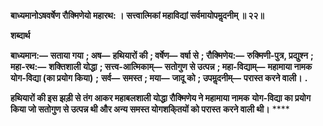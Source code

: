 **बाध्यमानोऽषवर्षेण रौक्मिणेयो महारथ: ।** **सत्त्वात्मिकां महाविद्यां सर्वमायोपमॢदनीम् ॥ २२॥** 

**शब्दार्थ** 

**बाध्यमान:—** **सताया गया** **; अष—** **हथियारों की** **; वर्षेण—** **वर्षा से** **; रौक्मिणेय:—** **रुक्मिणी-पुत्र, प्रद्युश्न** **; महा-रथ:—** **शक्तिशाली योद्धा** **; सत्त्व-आत्मिकाम्—** **सतोगुण से उत्पन्न** **; महा-विद्याम्—** **महामाया नामक योग-विद्या (का प्रयोग किया)** **;** **सर्व—** **समस्त** **; मया—** **जादू को** **; उपमॢदनीम्—** **परास्त करने वाली।** **.** 

**हथियारों की इस झड़ी से तंग आकर महाबलशाली योद्धा रौक्मिणेय ने महामाया नामक** **योग-विद्या का प्रयोग किया जो सतोगुण से उत्पन्न थी और अन्य समस्त योगशकि्तयों को परास्त** **करने वाली थी।** **** 